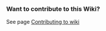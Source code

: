 ### Want to contribute to this Wiki?

See page [Contributing to wiki](https://github.com/torriem/qtagopengps/wiki/Contributing-to-Wiki)
